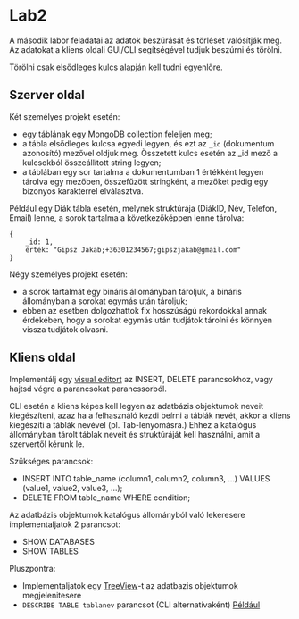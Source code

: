 # Lab2 

A második labor feladatai az adatok beszúrását és törlését valósítják meg. Az adatokat a kliens oldali GUI/CLI segítségével tudjuk beszúrni és törölni. 

Törölni csak elsődleges kulcs alapján kell tudni egyenlőre.


## Szerver oldal

Két személyes projekt esetén:
- egy táblának egy MongoDB collection feleljen meg;
- a tábla elsődleges kulcsa egyedi legyen, és ezt az `_id` (dokumentum azonosító) mezővel oldjuk meg. Összetett kulcs esetén az _id mező a kulcsokból összeállított string legyen;
- a táblában egy sor tartalma a dokumentumban 1 értékként legyen tárolva egy mezőben, összefűzött stringként, a mezőket pedig egy bizonyos karakterrel elválasztva.

Például egy Diák tábla esetén, melynek struktúrája (DiákID, Név, Telefon, Email) lenne, a sorok tartalma a következőképpen lenne tárolva:
```
{
    _id: 1,
    érték: "Gipsz Jakab;+36301234567;gipszjakab@gmail.com"
}
```

Négy személyes projekt esetén:

- a sorok tartalmát egy bináris állományban tároljuk, a bináris állományban a sorokat egymás után tároljuk;
- ebben az esetben dolgozhattok fix hosszúságú rekordokkal annak érdekében, hogy a sorokat egymás után tudjátok tárolni és könnyen vissza tudjátok olvasni.

 
## Kliens oldal


Implementálj egy [visual editort](https://www.techbrothersit.com/2016/01/edit-table-rows-records-in-sql-server.html)
az INSERT, DELETE parancsokhoz, vagy hajtsd végre a parancsokat parancssorból.

CLI esetén a kliens képes kell legyen az adatbázis objektumok neveit kiegészíteni, azaz ha a felhasználó kezdi beírni a táblák nevét, akkor a kliens kiegészíti a táblák nevével (pl. Tab-lenyomásra.) Ehhez a katalógus állományban tárolt táblak neveit és struktúráját kell használni, amit a szervertől kérunk le.

Szükséges parancsok:
- INSERT INTO table_name (column1, column2, column3, ...) VALUES (value1, value2, value3, ...);
- DELETE FROM table_name WHERE condition;

Az adatbázis objektumok katalógus állományból való lekeresere implementaljatok 2 parancsot:
- SHOW DATABASES
- SHOW TABLES

Pluszpontra:
- Implementaljatok egy [TreeView](https://en.wikipedia.org/wiki/Tree_view)-t az adatbazis objektumok megjelenitesere
- `DESCRIBE TABLE tablanev` parancsot (CLI alternatívaként)  [Például](https://www.geeksforgeeks.org/mysql-describe-table/)
  

